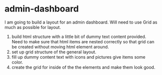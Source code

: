 # admin-dashboard
I am going to build a layout for an admin dashboard. 
Will need to use Grid as much as possible for layout. 

1. build html structure with a little bit of dummy text content provided. 
Need to make sure that
html items are nested correctly so that grid can be created without moving html
element around. 
2. set up grid structure of the general layout. 
3. fill up dummy content text with icons and pictures give items some color. 
4. create the grid for inside of the the elements and make them look good. 